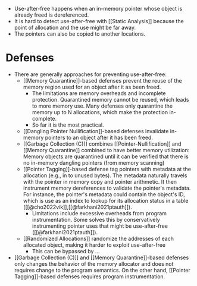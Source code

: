- Use-after-free happens when an in-memory pointer whose object is already freed is dereferenced.
- It is hard to detect use-after-free with [[Static Analysis]] because the point of allocation and the use might be far away. 
- The pointers can also be copied to another locations.
# Defenses
- There are generally approaches for preventing use-after-free:
	- [[Memory Quarantine]]-based defenses prevent the reuse of the memory region used for an object after it as been freed. 
		- The limitations are memory overheads and incomplete protection. Quarantined memory cannot be reused, which leads to more memory use. Many defenses only quarantine the memory up to N allocations, which make the protection in-complete. 
		- So far it is the most practical.
	- [[Dangling Pointer Nullification]]-based defenses invalidate in-memory pointers to an object after it has been freed. 
	- [[Garbage Collection (C)]] combines [[Pointer-Nullification]] and [[Memory Quarantine]] combined to have better memory utilization: Memory objects are quarantined until it can be verified that there is no in-memory dangling pointers (from memory scanning) 
	- [[Pointer Tagging]]-based defense tag pointers with metadata at the allocation (e.g., in to unused bytes). The metadata naturally travels with the pointer in memory copy and pointer arithmetic. It then instrument memory dereferences to validate the pointer's metadata. For instance, the pointer's metadata could contain the object's ID, which is use as an index to lookup for its allocation status in a table ([[@cho2022vik]],[[@farkhani2021ptauth]]).
		- Limitations include excessive overheads from program instrumentation. Some solves this by conservatively instrumenting pointer uses that might be use-after-free ([[@farkhani2021ptauth]]).
	- [[Randomized Allocations]] randomize the addresses of each allocated object, making it harder to exploit use-after-free
		- This can be bypassed by ...
- [[Garbage Collection (C)]] and [[Memory Quarantine]]-based defenses only changes the behavior of the memory allocator and does not requires change to the program semantics. On the other hand, [[Pointer Tagging]]-based defenses requires program instrumentation.
